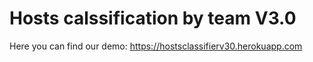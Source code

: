 # Hosts calssification by team V3.0
Here you can find our demo: https://hostsclassifierv30.herokuapp.com
